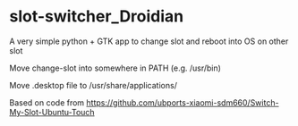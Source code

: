# slot-switcher_Droidian
A very simple python + GTK app to change slot and reboot into OS on other slot

Move change-slot into somewhere in PATH (e.g. /usr/bin)

Move .desktop file to /usr/share/applications/

Based on code from https://github.com/ubports-xiaomi-sdm660/Switch-My-Slot-Ubuntu-Touch
